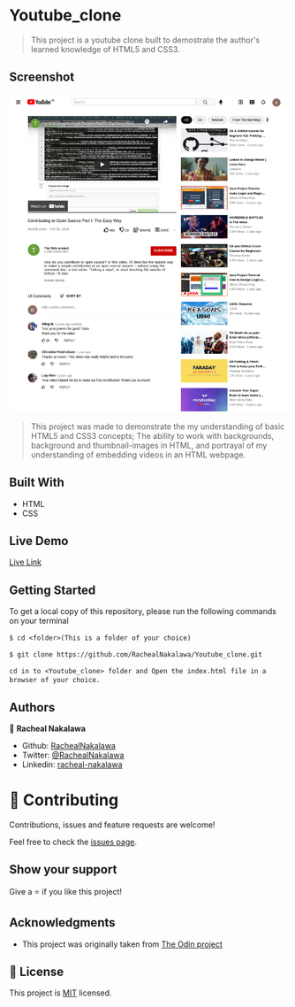 # Youtube_clone
> This project is a youtube clone built to demostrate the author's learned knowledge of HTML5 and CSS3.


## Screenshot
![screenshot](images/Youtube_clone_screenshot.png)

>This project was made to demonstrate the my understanding of basic HTML5 and CSS3 concepts; 
The ability to work with backgrounds, background and thumbnail-images in HTML, and portrayal of my understanding of embedding videos in an HTML webpage.

## Built With
- HTML
- CSS

## Live Demo 
[Live Link](https://raw.githack.com/RachealNakalawa/Youtube_clone/featureheader/index.html)

## Getting Started
To get a local copy of this repository, please run the following commands on your terminal

```
$ cd <folder>(This is a folder of your choice)
```

```
$ git clone https://github.com/RachealNakalawa/Youtube_clone.git
```

```
cd in to <Youtube_clone> folder and Open the index.html file in a browser of your choice.
```

## Authors

👤 **Racheal Nakalawa**

- Github: [RachealNakalawa](https://github.com/RachealNakalawa)
- Twitter: [@RachealNakalawa](https://twitter.com/RachealNakalawa)
- Linkedin: [racheal-nakalawa](https://linkedin.com/in/RachealNakalawa)

# 🤝 Contributing

Contributions, issues and feature requests are welcome!

Feel free to check the [issues page](https://github.com/RachealNakalawa/Youtube_clone/issues).

## Show your support

Give a ⭐️ if you like this project!

## Acknowledgments

- This project was originally taken from [The Odin project](https://www.theodinproject.com/paths/full-stack-javascript/courses/html-and-css/lessons/embedding-images-and-video)
## 📝 License

This project is [MIT](lic.url) licensed.